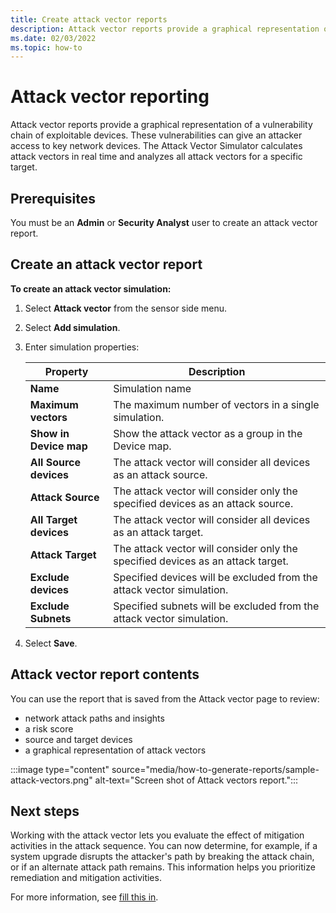 ```yaml
---
title: Create attack vector reports
description: Attack vector reports provide a graphical representation of a vulnerability chain of exploitable devices.
ms.date: 02/03/2022
ms.topic: how-to
---
```


# Attack vector reporting

Attack vector reports provide a graphical representation of a vulnerability chain of exploitable devices. These vulnerabilities can give an attacker access to key network devices. The Attack Vector Simulator calculates attack vectors in real time and analyzes all attack vectors for a specific target.

## Prerequisites

You must be an **Admin** or **Security Analyst** user to create an attack vector report.

## Create an attack vector report

**To create an attack vector simulation:**

1. Select **Attack vector** from the sensor side menu.
1. Select **Add simulation**.
1. Enter simulation properties:

    | Property  | Description  |
    |---------|---------|
    | **Name** | Simulation name |
    | **Maximum vectors** | The maximum number of vectors in a single simulation. |
    | **Show in Device map** | Show the attack vector as a group in the Device map. |
    | **All Source devices** | The attack vector will consider all devices as an attack source. |
    | **Attack Source** | The attack vector will consider only the specified devices as an attack source. |
    | **All Target devices** | The attack vector will consider all devices as an attack target. |
    | **Attack Target** | The attack vector will consider only the specified devices as an attack target. |
    | **Exclude devices** | Specified devices will be excluded from the attack vector simulation. |
    | **Exclude Subnets** | Specified subnets will be excluded from the attack vector simulation. |

1. Select **Save**.

## Attack vector report contents

You can use the report that is saved from the Attack vector page to review:

- network attack paths and insights
- a risk score
- source and target devices
- a graphical representation of attack vectors

:::image type="content" source="media/how-to-generate-reports/sample-attack-vectors.png" alt-text="Screen shot of Attack vectors report.":::

## Next steps

Working with the attack vector lets you evaluate the effect of mitigation activities in the attack sequence. You can now determine, for example, if a system upgrade disrupts the attacker's path by breaking the attack chain, or if an alternate attack path remains. This information helps you prioritize remediation and mitigation activities. 

For more information, see [fill this in](not-sure-yet.md).
